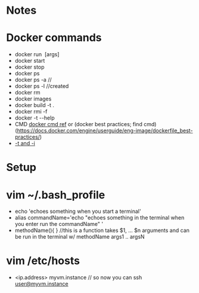 # Notes

# Docker commands

- docker run <image> [args]
- docker start
- docker stop
- docker ps
- docker ps -a //
- docker ps -l //created
- docker rm
- docker images
- docker build -t <new-image-name> . 
- docker rmi -f <img or name>
- docker -t --help 
- CMD [docker cmd ref](https://docs.docker.com/engine/reference/builder/#cmd) or (docker best practices; find cmd)(https://docs.docker.com/engine/userguide/eng-image/dockerfile_best-practices/)
- [-t and -i](https://coreos.com/os/docs/latest/getting-started-with-docker.html)

# Setup

# vim ~/.bash_profile 

- echo 'echoes something when you start a terminal'
- alias commandName='echo "echoes something in the terminal when you enter run the commandName" '
- methodName(){ } //this is a function takes $1, ... $n arguments and can be run in the terminal w/ methodName args1 .. argsN

# vim /etc/hosts

- <ip.address> myvm.instance  // so now you can ssh user@myvm.instance

